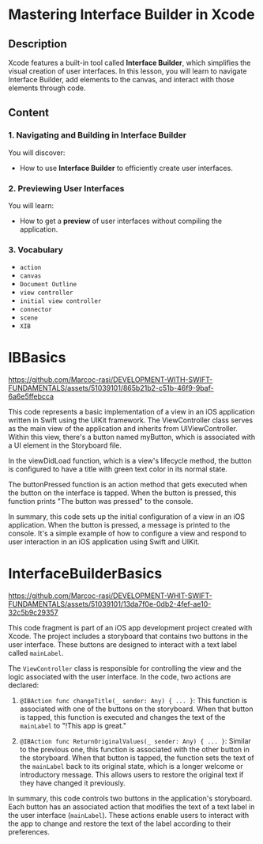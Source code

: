# Mastering Interface Builder in Xcode

## Description

Xcode features a built-in tool called **Interface Builder**, which simplifies the visual creation of user interfaces. In this lesson, you will learn to navigate Interface Builder, add elements to the canvas, and interact with those elements through code.

## Content

### 1. Navigating and Building in Interface Builder

You will discover:

- How to use **Interface Builder** to efficiently create user interfaces.

### 2. Previewing User Interfaces

You will learn:

- How to get a **preview** of user interfaces without compiling the application.

### 3. Vocabulary
- `action`
- `canvas`
- `Document Outline`
- `view controller`
- `initial view controller`
- `connector`
- `scene`
- `XIB`

# IBBasics

https://github.com/Marcoc-rasi/DEVELOPMENT-WITH-SWIFT-FUNDAMENTALS/assets/51039101/865b21b2-c51b-46f9-9baf-6a6e5ffebcca

This code represents a basic implementation of a view in an iOS application written in Swift using the UIKit framework. The ViewController class serves as the main view of the application and inherits from UIViewController. Within this view, there's a button named myButton, which is associated with a UI element in the Storyboard file.

In the viewDidLoad function, which is a view's lifecycle method, the button is configured to have a title with green text color in its normal state.

The buttonPressed function is an action method that gets executed when the button on the interface is tapped. When the button is pressed, this function prints "The button was pressed" to the console.

In summary, this code sets up the initial configuration of a view in an iOS application. When the button is pressed, a message is printed to the console. It's a simple example of how to configure a view and respond to user interaction in an iOS application using Swift and UIKit.

# InterfaceBuilderBasics

https://github.com/Marcoc-rasi/DEVELOPMENT-WHIT-SWIFT-FUNDAMENTALS/assets/51039101/13da7f0e-0db2-4fef-ae10-32c5b9c29357

This code fragment is part of an iOS app development project created with Xcode. The project includes a storyboard that contains two buttons in the user interface. These buttons are designed to interact with a text label called `mainLabel`.

The `ViewController` class is responsible for controlling the view and the logic associated with the user interface. In the code, two actions are declared:

1. `@IBAction func changeTitle(_ sender: Any) { ... }`: This function is associated with one of the buttons on the storyboard. When that button is tapped, this function is executed and changes the text of the `mainLabel` to "!This app is great."

2. `@IBAction func ReturnOriginalValues(_ sender: Any) { ... }`: Similar to the previous one, this function is associated with the other button in the storyboard. When that button is tapped, the function sets the text of the `mainLabel` back to its original state, which is a longer welcome or introductory message. This allows users to restore the original text if they have changed it previously.

In summary, this code controls two buttons in the application's storyboard. Each button has an associated action that modifies the text of a text label in the user interface (`mainLabel`). These actions enable users to interact with the app to change and restore the text of the label according to their preferences.
